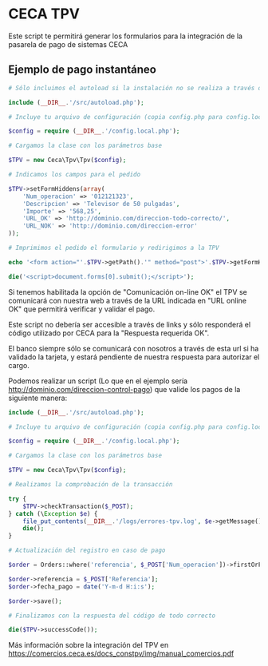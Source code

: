 CECA TPV
=====

Este script te permitirá generar los formularios para la integración de la pasarela de pago de sistemas CECA

## Ejemplo de pago instantáneo

```php
# Sólo incluimos el autoload si la instalación no se realiza a través de Composer

include (__DIR__.'/src/autoload.php');

# Incluye tu arquivo de configuración (copia config.php para config.local.php)

$config = require (__DIR__.'/config.local.php');

# Cargamos la clase con los parámetros base

$TPV = new Ceca\Tpv\Tpv($config);

# Indicamos los campos para el pedido

$TPV->setFormHiddens(array(
    'Num_operacion' => '012121323',
    'Descripcion' => 'Televisor de 50 pulgadas',
    'Importe' => '568,25',
    'URL_OK' => 'http://dominio.com/direccion-todo-correcto/',
    'URL_NOK' => 'http://dominio.com/direccion-error'
));

# Imprimimos el pedido el formulario y redirigimos a la TPV

echo '<form action="'.$TPV->getPath().'" method="post">'.$TPV->getFormHiddens().'</form>';

die('<script>document.forms[0].submit();</script>');
```
Si tenemos habilitada la opción de "Comunicación on-line OK" el TPV se comunicará con nuestra web a través de la URL indicada en "URL online OK" que permitirá verificar y validar el pago.

Este script no debería ser accesible a través de links y sólo responderá el código utilizado por CECA para la "Respuesta requerida OK".

El banco siempre sólo se comunicará con nosotros a través de esta url si ha validado la tarjeta, y estará pendiente de nuestra respuesta para autorizar el cargo.

Podemos realizar un script (Lo que en el ejemplo sería http://dominio.com/direccion-control-pago) que valide los pagos de la siguiente manera:

```php
include (__DIR__.'/src/autoload.php');

# Incluye tu arquivo de configuración (copia config.php para config.local.php)

$config = require (__DIR__.'/config.local.php');

# Cargamos la clase con los parámetros base

$TPV = new Ceca\Tpv\Tpv($config);

# Realizamos la comprobación de la transacción

try {
    $TPV->checkTransaction($_POST);
} catch (\Exception $e) {
    file_put_contents(__DIR__.'/logs/errores-tpv.log', $e->getMessage(), FILE_APPEND);
    die();
}

# Actualización del registro en caso de pago

$order = Orders::where('referencia', $_POST['Num_operacion'])->firstOrFail();

$order->referencia = $_POST['Referencia'];
$order->fecha_pago = date('Y-m-d H:i:s');

$order->save();

# Finalizamos con la respuesta del código de todo correcto

die($TPV->successCode());
```

Más información sobre la integración del TPV en https://comercios.ceca.es/docs_constpv/img/manual_comercios.pdf